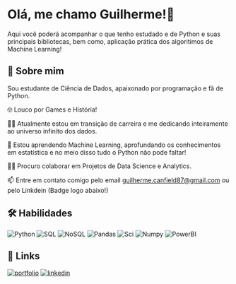 
# Olá, me chamo Guilherme!👋
Aqui você poderá acompanhar o que tenho estudado e de Python e suas principais bibliotecas, bem como, aplicação prática dos algoritimos de Machine Learning!

## 🚀 Sobre mim
Sou estudante de Ciência de Dados, apaixonado por programação e fã de Python.

🤓 Louco por Games e História!

👩‍💻 Atualmente estou em transição de carreira e me dedicando inteiramente ao universo infinito dos dados.

🧠 Estou aprendendo Machine Learning, aprofundando os conhecimentos em estatística e no meio disso tudo o Python não pode faltar!

👯‍♀️ Procuro colaborar em Projetos de Data Science e Analytics.

📫 Entre em contato comigo pelo email guilherme.canfield87@gmail.com ou pelo Linkdein (Badge logo abaixo!)



## 🛠 Habilidades
![Python](https://img.shields.io/badge/Python-FFD43B?style=for-the-badge&logo=python&logoColor=blue) ![SQL](https://img.shields.io/badge/MySQL-005C84?style=for-the-badge&logo=mysql&logoColor=white) ![NoSQL](https://img.shields.io/badge/MongoDB-4EA94B?style=for-the-badge&logo=mongodb&logoColor=white) ![Pandas](https://img.shields.io/badge/Pandas-2C2D72?style=for-the-badge&logo=pandas&logoColor=white) ![Sci](https://img.shields.io/badge/scikit_learn-F7931E?style=for-the-badge&logo=scikit-learn&logoColor=whit) ![Numpy](https://img.shields.io/badge/Numpy-777BB4?style=for-the-badge&logo=numpy&logoColor=white) ![PowerBI](https://img.shields.io/badge/PowerBI-F2C811?style=for-the-badge&logo=Power%20BI&logoColor=white)


## 🔗 Links
[![portfolio](https://img.shields.io/badge/GitHub-100000?style=for-the-badge&logo=github&logoColor=white)](https://github.com/guilhermecanfield)
[![linkedin](https://img.shields.io/badge/linkedin-0A66C2?style=for-the-badge&logo=linkedin&logoColor=white)](www.linkedin.com/in/guilherme-canfield-de-almeida-b0221b185)
